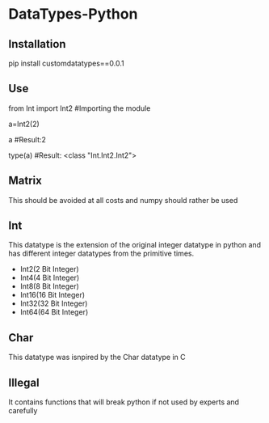 # DataTypes-Python

## Installation
pip install customdatatypes==0.0.1

## Use
from Int import Int2 #Importing the module

a=Int2(2)

a #Result:2

type(a) #Result: <class "Int.Int2.Int2">

## Matrix
This should be avoided at all costs and numpy should rather be used

## Int
This datatype is the extension of the original integer datatype in python and has different integer datatypes from the primitive times.
- Int2(2 Bit Integer)
- Int4(4 Bit Integer)
- Int8(8 Bit Integer)
- Int16(16 Bit Integer)
- Int32(32 Bit Integer)
- Int64(64 Bit Integer)

## Char
This datatype was isnpired by the Char datatype in C

## Illegal
It contains functions that will break python if not used by experts and carefully
